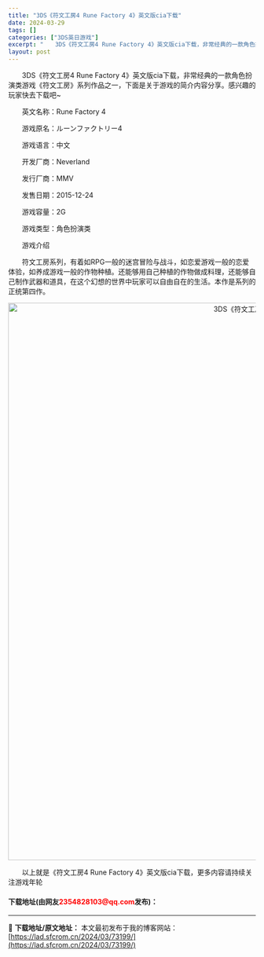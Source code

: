 ```yaml
---
title: "3DS《符文工房4 Rune Factory 4》英文版cia下载"
date: 2024-03-29
tags: []
categories: ["3DS英日游戏"]
excerpt: "　　3DS《符文工房4 Rune Factory 4》英文版cia下载，非常经典的一款角色扮演类游戏《符文工房》系列作品之一，下面是关于游戏的简介内容分享。感兴趣的玩家快去下载吧~ 　　英文名称：Rune Factory 4 　　游戏原名：ルーンファクトリー4 　　游戏语言：中文 　　开发厂商：Ne&hellip;"
layout: post
---
```


 <p>　　3DS《符文工房4 Rune Factory 4》英文版cia下载，非常经典的一款角色扮演类游戏《符文工房》系列作品之一，下面是关于游戏的简介内容分享。感兴趣的玩家快去下载吧~</p> <p>　　英文名称：Rune Factory 4</p> <p>　　游戏原名：ルーンファクトリー4</p> <p>　　游戏语言：中文</p> <p>　　开发厂商：Neverland</p> <p>　　发行厂商：MMV</p> <p>　　发售日期：2015-12-24</p> <p>　　游戏容量：2G</p> <p>　　游戏类型：角色扮演类</p> <p>　　游戏介绍</p> <p>　　符文工房系列，有着如RPG一般的迷宫冒险与战斗，如恋爱游戏一般的恋爱体验，如养成游戏一般的作物种植。还能够用自己种植的作物做成料理，还能够自己制作武器和道具，在这个幻想的世界中玩家可以自由自在的生活。本作是系列的正统第四作。</p> <p align="center"><img align="" border="0" src="https://lad.sfcrom.cn/wp-content/uploads/2024/03/20240329_6606328d0fa81.jpg" width="1135" alt="3DS《符文工房4 Rune Factory 4》英文版cia下载" /></p> <p>　　以上就是《符文工房4 Rune Factory 4》英文版cia下载，更多内容请持续关注游戏年轮</p> <p><h4>下载地址(由网友<font color="red">2354828103@qq.com</font>发布)：</h4></p> 

---
📖 **下载地址/原文地址：** 本文最初发布于我的博客网站：[https://lad.sfcrom.cn/2024/03/73199/](https://lad.sfcrom.cn/2024/03/73199/)

